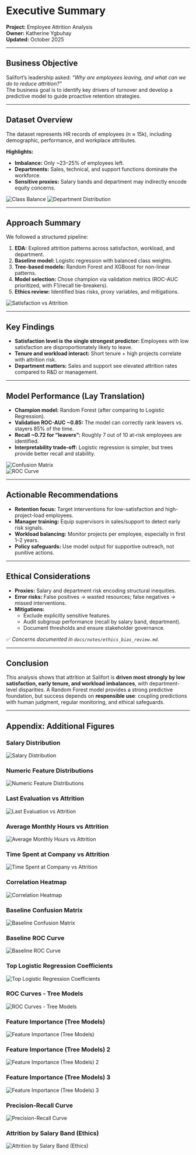# Executive Summary

**Project:** Employee Attrition Analysis  
**Owner:** Katherine Ygbuhay  
**Updated:** October 2025  

---

## Business Objective  
Salifort’s leadership asked: *“Why are employees leaving, and what can we do to reduce attrition?”*  
The business goal is to identify key drivers of turnover and develop a predictive model to guide proactive retention strategies.  

---

## Dataset Overview  
The dataset represents HR records of employees (n ≈ 15k), including demographic, performance, and workplace attributes.  

**Highlights:**  
- **Imbalance:** Only ~23–25% of employees left.  
- **Departments:** Sales, technical, and support functions dominate the workforce.  
- **Sensitive proxies:** Salary bands and department may indirectly encode equity concerns.  

![Class Balance](../../reports/../../reports/figures/03_exploratory_analysis/class_balance_attrition_left.png)
![Department Distribution](../../reports/../../reports/figures/03_exploratory_analysis/department_distribution.png)  

---

## Approach Summary  
We followed a structured pipeline:  

1. **EDA:** Explored attrition patterns across satisfaction, workload, and department.  
2. **Baseline model:** Logistic regression with balanced class weights.  
3. **Tree-based models:** Random Forest and XGBoost for non-linear patterns.  
4. **Model selection:** Chose champion via validation metrics (ROC-AUC prioritized, with F1/recall tie-breakers).  
5. **Ethics review:** Identified bias risks, proxy variables, and mitigations.  

![Satisfaction vs Attrition](../../reports/figures/03_exploratory_analysis/satisfaction_level_vs_attrition.png)  

---

## Key Findings  
- **Satisfaction level is the single strongest predictor:** Employees with low satisfaction are disproportionately likely to leave.  
- **Tenure and workload interact:** Short tenure + high projects correlate with attrition risk.  
- **Department matters:** Sales and support see elevated attrition rates compared to R&D or management.  

---

## Model Performance (Lay Translation)  
- **Champion model:** Random Forest (after comparing to Logistic Regression).  
- **Validation ROC-AUC ~0.85:** The model can correctly rank leavers vs. stayers 85% of the time.  
- **Recall ~0.72 for “leavers”:** Roughly 7 out of 10 at-risk employees are identified.  
- **Interpretability trade-off:** Logistic regression is simpler, but trees provide better recall and stability.  

![Confusion Matrix](../../reports/figures/06_model_selection/confusion_matrix.png)  
![ROC Curve](../../reports/figures/06_model_selection/roc_curve.png)  

---

## Actionable Recommendations  
- **Retention focus:** Target interventions for low-satisfaction and high-project-load employees.  
- **Manager training:** Equip supervisors in sales/support to detect early risk signals.  
- **Workload balancing:** Monitor projects per employee, especially in first 1–2 years.  
- **Policy safeguards:** Use model output for supportive outreach, not punitive actions.  

---

## Ethical Considerations  
- **Proxies:** Salary and department risk encoding structural inequities.  
- **Error risks:** False positives → wasted resources; false negatives → missed interventions.  
- **Mitigations:**  
  - Exclude explicitly sensitive features.  
  - Audit subgroup performance (recall by salary band, department).  
  - Document thresholds and ensure stakeholder governance.  

✅ *Concerns documented in `docs/notes/ethics_bias_review.md`.*  

---

## Conclusion  
This analysis shows that attrition at Salifort is **driven most strongly by low satisfaction, early tenure, and workload imbalances**, with department-level disparities. A Random Forest model provides a strong predictive foundation, but success depends on **responsible use**: coupling predictions with human judgment, regular monitoring, and ethical safeguards.

---

## Appendix: Additional Figures

### Salary Distribution
![Salary Distribution](../../reports/figures/03_exploratory_analysis/salary_distribution.png)

### Numeric Feature Distributions
![Numeric Feature Distributions](../../reports/figures/03_exploratory_analysis/numeric_feature_distributions.png)

### Last Evaluation vs Attrition
![Last Evaluation vs Attrition](../../reports/figures/03_exploratory_analysis/last_evaluation_vs_attrition.png)

### Average Monthly Hours vs Attrition
![Average Monthly Hours vs Attrition](../../reports/figures/03_exploratory_analysis/average_montly_hours_vs_attrition.png)

### Time Spent at Company vs Attrition
![Time Spent at Company vs Attrition](../../reports/figures/03_exploratory_analysis/time_spend_company_vs_attrition.png)

### Correlation Heatmap
![Correlation Heatmap](../../reports/figures/03_exploratory_analysis/correlation_heatmap.png)

### Baseline Confusion Matrix
![Baseline Confusion Matrix](../../reports/figures/04_baseline_logreg/confusion_matrix_baseline_logistic_regression.png)

### Baseline ROC Curve
![Baseline ROC Curve](../../reports/figures/04_baseline_logreg/roc_curve_baseline_logistic_regression.png)

### Top Logistic Regression Coefficients
![Top Logistic Regression Coefficients](../../reports/figures/04_baseline_logreg/top_coefficient_magnitudes_baseline_logistic_regression.png)

### ROC Curves - Tree Models
![ROC Curves - Tree Models](../../reports/figures/05_tree_models/roc_curves_tree_based_models.png)

### Feature Importance (Tree Models)
![Feature Importance (Tree Models)](../../reports/figures/05_tree_models/feature_importance_plots.png)

### Feature Importance (Tree Models) 2
![Feature Importance (Tree Models) 2](../../reports/figures/05_tree_models/feature_importance_plots_2.png)

### Feature Importance (Tree Models) 3
![Feature Importance (Tree Models) 3](../../reports/figures/05_tree_models/feature_importance_plots_3.png)

### Precision-Recall Curve
![Precision-Recall Curve](../../reports/figures/06_model_selection/precisionrecall_curve.png)

### Attrition by Salary Band (Ethics)
![Attrition by Salary Band (Ethics)](../../reports/figures/07_ethics_bias_review/attrition_rate_by_salary.png)

